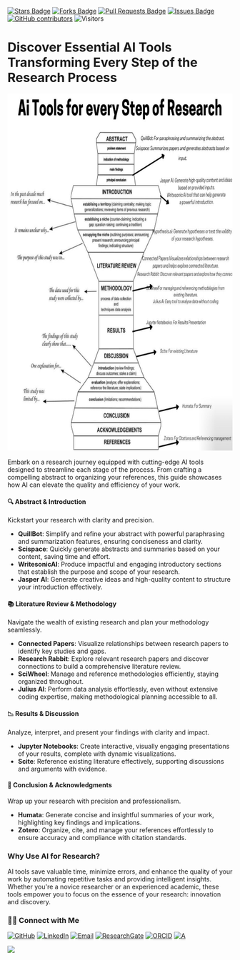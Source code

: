 <a href="https://github.com/drshahizan/short-course/stargazers"><img src="https://img.shields.io/github/stars/drshahizan/short-course" alt="Stars Badge"/></a>
<a href="https://github.com/drshahizan/short-course/network/members"><img src="https://img.shields.io/github/forks/drshahizan/short-course" alt="Forks Badge"/></a>
<a href="https://github.com/drshahizan/short-course/pulls"><img src="https://img.shields.io/github/issues-pr/drshahizan/short-course" alt="Pull Requests Badge"/></a>
<a href="https://github.com/drshahizan/short-course"><img src="https://img.shields.io/github/issues/drshahizan/short-course" alt="Issues Badge"/></a>
<a href="https://github.com/drshahizan/short-course/graphs/contributors"><img alt="GitHub contributors" src="https://img.shields.io/github/contributors/drshahizan/short-course?color=2b9348"></a>
![Visitors](https://api.visitorbadge.io/api/visitors?path=https%3A%2F%2Fgithub.com%2Fdrshahizan%2Fshort-course&labelColor=%23d9e3f0&countColor=%23697689&style=flat)

# Discover Essential AI Tools Transforming Every Step of the Research Process

 <img src="https://github.com/drshahizan/short-course/blob/main/25upsi/images/ai_research.jpeg" alt="Image Alt Text"  height="800">

Embark on a research journey equipped with cutting-edge AI tools designed to streamline each stage of the process. From crafting a compelling abstract to organizing your references, this guide showcases how AI can elevate the quality and efficiency of your work.


#### **🔍 Abstract & Introduction**
Kickstart your research with clarity and precision. 
- **QuillBot**: Simplify and refine your abstract with powerful paraphrasing and summarization features, ensuring conciseness and clarity.  
- **Scispace**: Quickly generate abstracts and summaries based on your content, saving time and effort.  
- **WritesonicAI**: Produce impactful and engaging introductory sections that establish the purpose and scope of your research.  
- **Jasper AI**: Generate creative ideas and high-quality content to structure your introduction effectively.  

#### **📚 Literature Review & Methodology**
Navigate the wealth of existing research and plan your methodology seamlessly.  
- **Connected Papers**: Visualize relationships between research papers to identify key studies and gaps.  
- **Research Rabbit**: Explore relevant research papers and discover connections to build a comprehensive literature review.  
- **SciWheel**: Manage and reference methodologies efficiently, staying organized throughout.  
- **Julius AI**: Perform data analysis effortlessly, even without extensive coding expertise, making methodological planning accessible to all.  

#### **📉 Results & Discussion**
Analyze, interpret, and present your findings with clarity and impact.  
- **Jupyter Notebooks**: Create interactive, visually engaging presentations of your results, complete with dynamic visualizations.  
- **Scite**: Reference existing literature effectively, supporting discussions and arguments with evidence.  

#### **📑 Conclusion & Acknowledgments**
Wrap up your research with precision and professionalism.  
- **Humata**: Generate concise and insightful summaries of your work, highlighting key findings and implications.  
- **Zotero**: Organize, cite, and manage your references effortlessly to ensure accuracy and compliance with citation standards.  

### **Why Use AI for Research?**
AI tools save valuable time, minimize errors, and enhance the quality of your work by automating repetitive tasks and providing intelligent insights. Whether you're a novice researcher or an experienced academic, these tools empower you to focus on the essence of your research: innovation and discovery.

### 🙌🏻 Connect with Me
<p align="left">
    <a href="https://github.com/drshahizan" target="_blank"><img alt="GitHub" src="https://img.shields.io/badge/-@drshahizan-181717?style=flat-square&logo=GitHub&logoColor=white"></a>
    <a href="https://www.linkedin.com/in/drshahizan" target="_blank"><img alt="LinkedIn" src="https://img.shields.io/badge/-drshahizan-blue?style=flat-square&logo=Linkedin&logoColor=white&link=https://www.linkedin.com/in/drshahizan/"></a>
    <a href="mailto:shahizan@utm.my" target="_blank"><img alt="Email" src="https://img.shields.io/badge/-shahizan@utm.my-c14438?style=flat-square&logo=Gmail&logoColor=white&link=mailto:shahizan@utm.my.com"></a>
    <a href="https://www.researchgate.net/profile/Mohd-Othman-28" target="_blank"><img alt="ResearchGate" src="https://img.shields.io/badge/-ResearchGate-00CCBB?style=flat-square&logo=ResearchGate&logoColor=white"></a>
    <a href="https://orcid.org/0000-0003-4261-1873" target="_blank"><img alt="ORCID" src="https://img.shields.io/badge/-ORCID-A6CE39?style=flat-square&logo=ORCID&logoColor=white"></a> 
 <a href="https://visitorbadge.io/status?path=https%3A%2F%2Fgithub.com%2Fdrshahizan" target="_blank"><img alt="A" src="https://api.visitorbadge.io/api/visitors?path=https%3A%2F%2Fgithub.com%2Fdrshahizan&labelColor=%23697689&countColor=%23555555&style=plastic"></a>
 
![](https://hit.yhype.me/github/profile?user_id=81284918)
</p>

